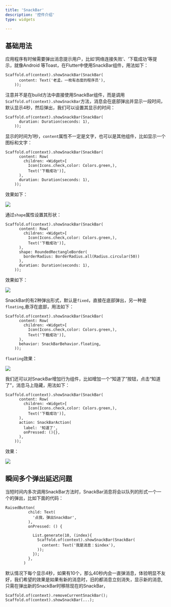 ```yaml
---
title: 'SnackBar'
description: '控件介绍'
type: widgets

---
```




## 基础用法

应用程序有时候需要弹出消息提示用户，比如‘网络连接失败’、‘下载成功’等提示，就像Android
等Toast，在Flutter中使用SnackBar组件，用法如下：

```
Scaffold.of(context).showSnackBar(SnackBar(
      content: Text('老孟，一枚有态度的程序员'),
    ));
```
注意并不是在build方法中直接使用SnackBar组件，而是调用`Scaffold.of(context).showSnackBar`方法，消息会在底部弹出并显示一段时间，默认显示4秒，然后弹出，我们可以设置其显示的时间：
```
Scaffold.of(context).showSnackBar(SnackBar(
      duration: Duration(seconds: 1),
    ));
```
显示的时间为1秒，`content`属性不一定是文字，也可以是其他组件，比如显示一个图标和文字：
```
Scaffold.of(context).showSnackBar(SnackBar(
      content: Row(
        children: <Widget>[
          Icon(Icons.check,color: Colors.green,),
          Text('下载成功')],
      ),
      duration: Duration(seconds: 1),
    ));
```

效果如下：

![](https://img-blog.csdnimg.cn/20200301172213248.png)

通过`shape`属性设置其形状：
```
Scaffold.of(context).showSnackBar(SnackBar(
      content: Row(
        children: <Widget>[
          Icon(Icons.check,color: Colors.green,),
          Text('下载成功')],
      ),
      shape: RoundedRectangleBorder(
        borderRadius: BorderRadius.all(Radius.circular(50))
      ),
      duration: Duration(seconds: 1),
    ));
```
效果如下：

![](https://img-blog.csdnimg.cn/20200301172706989.png?x-oss-process=image/watermark,type_ZmFuZ3poZW5naGVpdGk,shadow_10,text_aHR0cHM6Ly9ibG9nLmNzZG4ubmV0L21lbmdrczE5ODc=,size_16,color_FFFFFF,t_70)

SnackBar的有2种弹出形式，默认是`fixed`，直接在底部弹出，另一种是`floating`,悬浮在底部，用法如下：

```
Scaffold.of(context).showSnackBar(SnackBar(
      content: Row(
        children: <Widget>[
          Icon(Icons.check,color: Colors.green,),
          Text('下载成功')],
      ),
      behavior: SnackBarBehavior.floating,
    ));
```

`floating`效果：

![](https://img-blog.csdnimg.cn/2020030117321968.png?x-oss-process=image/watermark,type_ZmFuZ3poZW5naGVpdGk,shadow_10,text_aHR0cHM6Ly9ibG9nLmNzZG4ubmV0L21lbmdrczE5ODc=,size_16,color_FFFFFF,t_70)

我们还可以对SnackBar增加行为组件，比如增加一个“知道了”按钮，点击“知道了”，消息马上隐藏，用法如下：

```
Scaffold.of(context).showSnackBar(SnackBar(
      content: Row(
        children: <Widget>[
          Icon(Icons.check,color: Colors.green,),
          Text('下载成功')],
      ),
      action: SnackBarAction(
        label: '知道了',
        onPressed: (){},
      ),
    ));
```
效果：

![](https://img-blog.csdnimg.cn/20200301173633785.png)


## 瞬间多个弹出延迟问题

当短时间内多次调用SnackBar方法时，SnackBar消息将会以队列的形式一个一个的弹出，比如下面的代码：
```
RaisedButton(
          child: Text(
            '点我，弹出SnackBar',
          ),
          onPressed: () {

            List.generate(10, (index){
              Scaffold.of(context).showSnackBar(SnackBar(
                content: Text('我是消息：$index'),
              ));
            });
          },
        )
```

默认情况下每个显示4秒，如果有10个，那么40秒内会一直弹消息，体验明显不友好，我们希望的效果是如果有新的消息时，旧的都消息立刻消失，显示新的消息,只需在弹出新的SnackBar时移除现在的SnackBar，

```
Scaffold.of(context).removeCurrentSnackBar();
Scaffold.of(context).showSnackBar(...);
```











